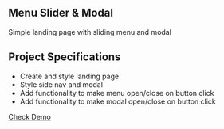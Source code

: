 ## Menu Slider & Modal

Simple landing page with sliding menu and modal

## Project Specifications

- Create and style landing page
- Style side nav and modal
- Add functionality to make menu open/close on button click
- Add functionality to make modal open/close on button click

[Check Demo](https://wwdbsh.github.io/vanilla-js-projects/projects/menu-slider-and-modal/)